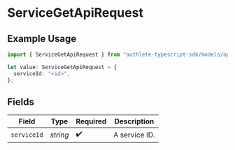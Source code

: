 # ServiceGetApiRequest

## Example Usage

```typescript
import { ServiceGetApiRequest } from "authlete-typescript-sdk/models/operations";

let value: ServiceGetApiRequest = {
  serviceId: "<id>",
};
```

## Fields

| Field              | Type               | Required           | Description        |
| ------------------ | ------------------ | ------------------ | ------------------ |
| `serviceId`        | *string*           | :heavy_check_mark: | A service ID.      |